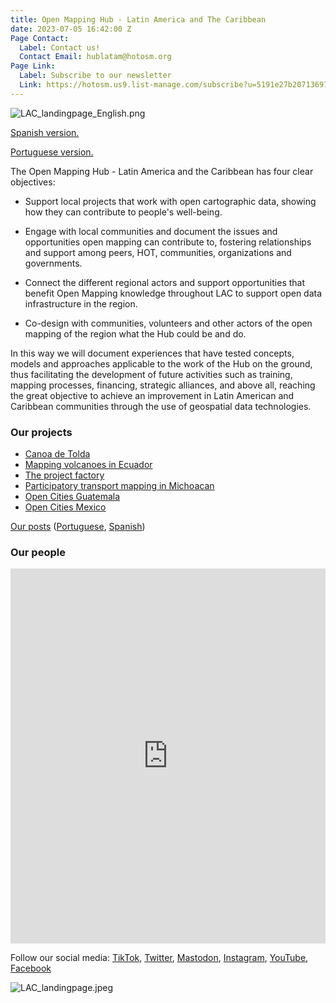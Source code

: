 ```yaml
---
title: Open Mapping Hub - Latin America and The Caribbean
date: 2023-07-05 16:42:00 Z
Page Contact:
  Label: Contact us!
  Contact Email: hublatam@hotosm.org
Page Link:
  Label: Subscribe to our newsletter
  Link: https://hotosm.us9.list-manage.com/subscribe?u=5191e27b207136970f2a9ec1b&id=b7275458c5
---
```


![LAC_landingpage_English.png](/uploads/LAC_landingpage_English.png)

[Spanish version.](https://www.hotosm.org/Hub-mapeo-abierto-latam-caribe)

[Portuguese version.](https://www.hotosm.org/hub-de-mapeamento-aberto-america-latina-e-caribe)

The Open Mapping Hub - Latin America and the Caribbean has four clear objectives:

* Support local projects that work with open cartographic data, showing how they can contribute to people's well-being.

* Engage with local communities and document the issues and opportunities open mapping can contribute to, fostering relationships and support among peers, HOT, communities, organizations and governments.

* Connect the different regional actors and support opportunities that benefit Open Mapping knowledge throughout LAC to support open data infrastructure in the region.

* Co-design with communities, volunteers and other actors of the open mapping of the region what the Hub could be and do.

In this way we will document experiences that have tested concepts, models and approaches applicable to the work of the Hub on the ground, thus facilitating the development of future activities such as training, mapping processes, financing, strategic alliances, and above all, reaching the great objective to achieve an improvement in Latin American and Caribbean communities through the use of geospatial data technologies.

### Our projects
* [Canoa de Tolda](https://www.hotosm.org/projects/canoa-de-tolda/)
* [Mapping volcanoes in Ecuador](https://www.hotosm.org/projects/mapping-volcanoes-in-ecuador/)
* [The project factory](https://www.hotosm.org/projects/the-project-factory/)
* [Participatory transport mapping in Michoacan](https://www.hotosm.org/projects/participatory-transport-mapping-in-zitacuaro-michoacan/)
* [Open Cities Guatemala](https://www.hotosm.org/projects/opencities-guatemala-EN/)
* [Open Cities Mexico](https://www.hotosm.org/projects/open-cities-mexico/)

[Our posts](https://www.hotosm.org/projects/publications/) ([Portuguese](https://www.hotosm.org/projects/publicacoes/), [Spanish](https://www.hotosm.org/projects/publicaciones/))

### Our people
<iframe src="https://uploads.knightlab.com/storymapjs/e120c697c1124821d49174a85168e18d/equipo-alfa-del-hub-de-mapeo-abierto-de-america-latina/index.html" frameborder="0" width="100%" height="600"></iframe>

Follow our social media: [TikTok](https://www.tiktok.com/@mapeoabierto_la?lang=es), [Twitter](https://twitter.com/mapeoabierto_la), [Mastodon](https://mapstodon.space/@mapeoabierto_la), [Instagram](https://www.instagram.com/mapeoabierto_la/), [YouTube](https://www.youtube.com/channel/UCTH6Z_QODJ4NmmBmubS68VA), [Facebook](https://www.facebook.com/Mapeo-abierto-Am%C3%A9rica-Latina-102804808622456/)

![LAC_landingpage.jpeg](/uploads/LAC_landingpage.jpeg)